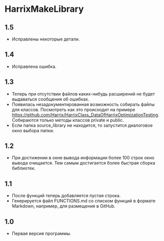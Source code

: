 HarrixMakeLibrary
=================

1.5
---
 * Исправлены некоторые детали.

1.4
---
 * Исправлена ошибка.

1.3
---
 * Теперь при отсутствии файлов каких-нибудь расширений не будет выдаваться сообщения об ошибках.
 * Появилась незадокументированная возможность собирать файлы для классов. Посмотреть как это происходит на примере https://github.com/Harrix/HarrixClass_DataOfHarrixOptimizationTesting. Собираются только методы классов private и public.
 * Если папка source_library не находится, то запустится диалоговое окно выбора папки.

1.2
---
 * При достижении в окне вывода информации более 100 строк окно вывода очищается. Тем самым достигается более быстрая сборка библиотек.

1.1
---
 * После функций теперь добавляется пустая строка.
 * Генерируется файл FUNCTIONS.md со списком функций в формате Markdown, например, для размещения в GitHub.

1.0
---
 * Первая версия программы.